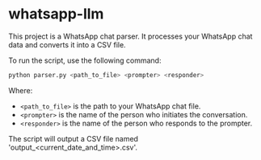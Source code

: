 # whatsapp-llm

This project is a WhatsApp chat parser. It processes your WhatsApp chat data and converts it into a CSV file.

To run the script, use the following command:
```python
python parser.py <path_to_file> <prompter> <responder>
```
Where:
- `<path_to_file>` is the path to your WhatsApp chat file.
- `<prompter>` is the name of the person who initiates the conversation.
- `<responder>` is the name of the person who responds to the prompter.

The script will output a CSV file named 'output_<current_date_and_time>.csv'.
